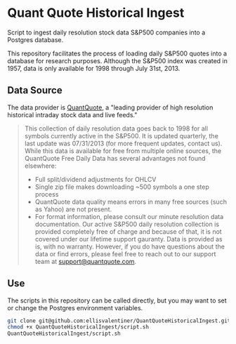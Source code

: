 # Quant Quote Historical Ingest

Script to ingest daily resolution stock data S&P500 companies into a Postgres database.

This repository facilitates the process of loading daily S&P500 quotes into a database for research purposes. Although the S&P500 index was created in 1957, data is only available for 1998 through July 31st, 2013.

## Data Source

The data provider is [QuantQuote](https://quantquote.com/historical-stock-data), a "leading provider of high resolution historical intraday stock data and live feeds."

> This collection of daily resolution data goes back to 1998 for all symbols currently active in the S&P500. It is updated quarterly, the last update was 07/31/2013 (for more frequent updates, contact us). While this data is available for free from multiple online sources, the QuantQuote Free Daily Data has several advantages not found elsewhere:
> - Full split/dividend adjustments for OHLCV
> - Single zip file makes downloading ~500 symbols a one step process
> - QuantQuote data quality means errors in many free sources (such as Yahoo) are not present.
> - For format information, please consult our minute resolution data documentation.
> Our active S&P500 daily resolution collection is provided completely free of charge and because of that, it is not covered under our lifetime support gauranty. Data is provided as is, with no warranty. However, if you do have questions about the data or find errors, please feel free to reach out to our support team at support@quantquote.com.

## Use

The scripts in this repository can be called directly, but you may want to set or change the Postgres environment variables.

```bash
git clone git@github.com:ellisvalentiner/QuantQuoteHistoricalIngest.git
chmod +x QuantQuoteHistoricalIngest/script.sh
QuantQuoteHistoricalIngest/script.sh
```
